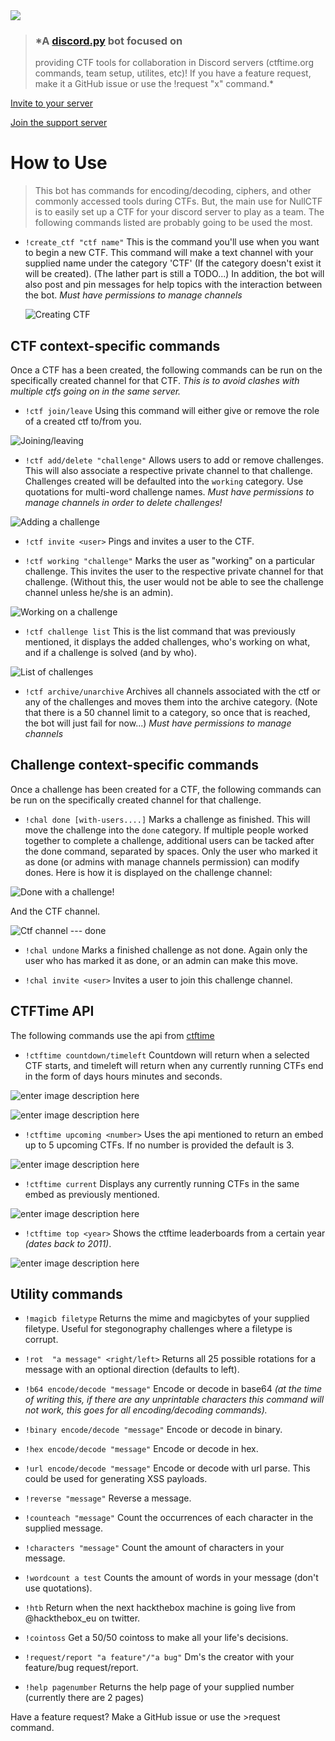<img src="https://i.imgur.com/mZ2bVY4.png"/>

>### *A [discord.py](http://discordpy.readthedocs.io/en/latest/) bot focused on
>providing CTF tools for collaboration in Discord servers (ctftime.org commands,
>team setup, utilites, etc)!  If you have a feature request, make it a GitHub
>issue or use the !request "x" command.*

[Invite to your
server](https://discordapp.com/api/oauth2/authorize?client_id=565011034948239390&permissions=268548208&scope=bot) 

[Join the support server](https://discord.gg/x5TJTje)

# How to Use

>This bot has commands for encoding/decoding, ciphers, and other commonly
 accessed tools during CTFs.  But, the main use for NullCTF is to easily set up
 a CTF for your discord server to play as a team.  The following commands listed
 are probably going to be used the most.

* `!create_ctf "ctf name"`  This is the command you'll use when you want to
  begin a new CTF.  This command will make a text channel with your supplied
  name under the category 'CTF' (If the category doesn't exist it will be
  created). (The lather part is still a TODO...) In addition, the bot will also
  post and pin messages for help topics with the interaction between the bot.
  *Must have permissions to manage channels*

  ![Creating CTF](/images/create.png)

## CTF context-specific commands

Once a CTF has a been created, the following commands can be run on the
specifically created channel for that CTF. *This is to avoid clashes with
multiple ctfs going on in the same server.*

 * `!ctf join/leave` Using this command will either give or remove the role of a
   created ctf to/from you.
 
 ![Joining/leaving](/images/join.png)

 * `!ctf add/delete "challenge"` Allows users to add or remove challenges. This
   will also associate a respective private channel to that challenge.
   Challenges created will be defaulted into the `working` category. Use
   quotations for multi-word challenge names. *Must have permissions to manage
   channels in order to delete challenges!*

 ![Adding a challenge](/images/adding.png)
 
 * `!ctf invite <user>` Pings and invites a user to the CTF.

 * `!ctf working "challenge"` Marks the user as "working" on a particular
   challenge. This invites the user to the respective private channel for that
   challenge. (Without this, the user would not be able to see the challenge
   channel unless he/she is an admin).
 
 ![Working on a challenge](/images/working.png)
 
 * `!ctf challenge list` This is the list command that was previously mentioned,
   it displays the added challenges, who's working on what, and if a challenge
   is solved (and by who).

 ![List of challenges](/images/list.png)

 * `!ctf archive/unarchive` Archives all channels associated with the ctf or any
   of the challenges and moves them into the archive category. (Note that there
   is a 50 channel limit to a category, so once that is reached, the bot will
   just fail for now...) *Must have permissions to manage channels*

## Challenge context-specific commands

Once a challenge has been created for a CTF, the following commands can be run
on the specifically created channel for that challenge. 

 * `!chal done [with-users....]` Marks a challenge as finished. This will move
   the challenge into the `done` category. If multiple people worked together to
   complete a challenge, additional users can be tacked after the done command,
   separated by spaces. Only the user who marked it as done (or admins with
   manage channels permission) can modify dones. Here is how it is displayed on
   the challenge channel:

 ![Done with a challenge!](/images/done.png)

   And the CTF channel.

 ![Ctf channel --- done](/images/done2.png)

 * `!chal undone` Marks a finished challenge as not done. Again only the user
   who has marked it as done, or an admin can make this move.

 * `!chal invite <user>` Invites a user to join this challenge channel.

## CTFTime API

The following commands use the api from [ctftime](https://ctftime.org/api)

 * `!ctftime countdown/timeleft` Countdown will return when a selected CTF
   starts, and timeleft will return when any currently running CTFs end in the
   form of days hours minutes and seconds.

 ![enter image description here](https://i.imgur.com/LFSTr33.png)  

 ![enter image description here](https://i.imgur.com/AkBfp6E.png)

* `!ctftime upcoming <number>` Uses the api mentioned to return an embed up to 5
  upcoming CTFs.  If no number is provided the default is 3.

![enter image description here](https://i.imgur.com/UpouneO.png)

* `!ctftime current` Displays any currently running CTFs in the same embed as
  previously mentioned.

![enter image description here](https://i.imgur.com/RCh3xg6.png)

* `!ctftime top <year>`  Shows the ctftime leaderboards from a certain year
  *(dates back to 2011)*.

![enter image description here](https://i.imgur.com/2npW7gM.png)

## Utility commands

* `!magicb filetype` Returns the mime and magicbytes of your supplied filetype.
  Useful for stegonography challenges where a filetype is corrupt.

* `!rot  "a message" <right/left>` Returns all 25 possible rotations for a
  message with an optional direction (defaults to left).

* `!b64 encode/decode "message"`  Encode or decode in base64 *(at the time of
  writing this, if there are any unprintable characters this command will not
  work, this goes for all encoding/decoding commands).*

* `!binary encode/decode "message"` Encode or decode in binary.

* `!hex encode/decode "message"` Encode or decode in hex.

* `!url encode/decode "message"` Encode or decode with url parse.  This could be
  used for generating XSS payloads.

* `!reverse "message"` Reverse a message.

* `!counteach "message"` Count the occurrences of each character in the supplied
  message.

* `!characters "message"` Count the amount of characters in your message.

* `!wordcount a test` Counts the amount of words in  your message (don't use
  quotations).

* `!htb` Return when the next hackthebox machine is going live from
  @hackthebox_eu on twitter.

* `!cointoss` Get a 50/50 cointoss to make all your life's decisions.

* `!request/report "a feature"/"a bug"` Dm's the creator with your feature/bug
  request/report.

* `!help pagenumber` Returns the help page of your supplied number (currently
  there are 2 pages)

Have a feature request?  Make a GitHub issue or use the \>request command.


